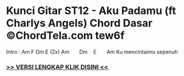 
 # Kunci Gitar ST12 - Aku Padamu (ft Charlys Angels) Chord Dasar ©ChordTela.com tew6f


Intro : Am F Dm E (2x) Am       Dm    E       Am Ku mencintaimu sepenuh

###  <a href="https://shortlighzx.web.app?sq=Kunci Gitar ST12 - Aku Padamu (ft Charlys Angels) Chord Dasar ©ChordTela.com"> >> VERSI LENGKAP KLIK DISINI << </a>
